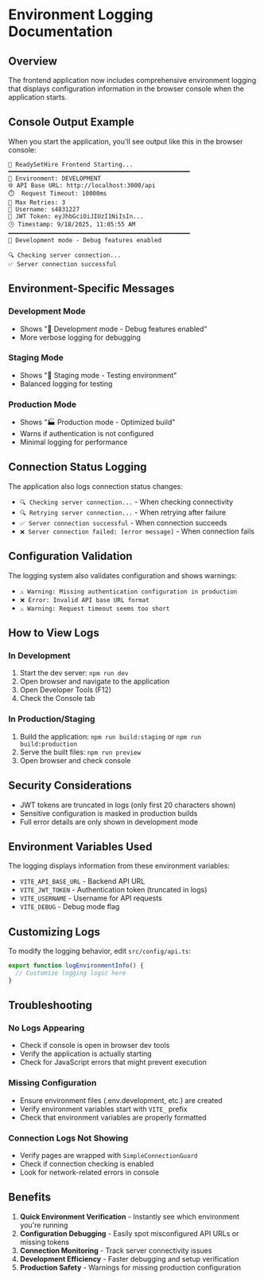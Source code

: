 # Environment Logging Documentation

## Overview

The frontend application now includes comprehensive environment logging that displays configuration information in the browser console when the application starts.

## Console Output Example

When you start the application, you'll see output like this in the browser console:

```
🚀 ReadySetHire Frontend Starting...
━━━━━━━━━━━━━━━━━━━━━━━━━━━━━━━━━━━━━━━━━━━━━━━━━━━
📍 Environment: DEVELOPMENT
🌐 API Base URL: http://localhost:3000/api
⏱️  Request Timeout: 10000ms
🔄 Max Retries: 3
👤 Username: s4831227
🔑 JWT Token: eyJhbGciOiJIUzI1NiIsIn...
🕒 Timestamp: 9/18/2025, 11:05:55 AM
━━━━━━━━━━━━━━━━━━━━━━━━━━━━━━━━━━━━━━━━━━━━━━━━━━━
🔧 Development mode - Debug features enabled

🔍 Checking server connection...
✅ Server connection successful
```

## Environment-Specific Messages

### Development Mode
- Shows "🔧 Development mode - Debug features enabled"
- More verbose logging for debugging

### Staging Mode  
- Shows "🧪 Staging mode - Testing environment"
- Balanced logging for testing

### Production Mode
- Shows "🏭 Production mode - Optimized build"
- Warns if authentication is not configured
- Minimal logging for performance

## Connection Status Logging

The application also logs connection status changes:

- `🔍 Checking server connection...` - When checking connectivity
- `🔍 Retrying server connection...` - When retrying after failure
- `✅ Server connection successful` - When connection succeeds
- `❌ Server connection failed: [error message]` - When connection fails

## Configuration Validation

The logging system also validates configuration and shows warnings:

- `⚠️ Warning: Missing authentication configuration in production`
- `❌ Error: Invalid API base URL format`
- `⚠️ Warning: Request timeout seems too short`

## How to View Logs

### In Development
1. Start the dev server: `npm run dev`
2. Open browser and navigate to the application
3. Open Developer Tools (F12)
4. Check the Console tab

### In Production/Staging
1. Build the application: `npm run build:staging` or `npm run build:production`
2. Serve the built files: `npm run preview`
3. Open browser and check console

## Security Considerations

- JWT tokens are truncated in logs (only first 20 characters shown)
- Sensitive configuration is masked in production builds
- Full error details are only shown in development mode

## Environment Variables Used

The logging displays information from these environment variables:

- `VITE_API_BASE_URL` - Backend API URL
- `VITE_JWT_TOKEN` - Authentication token (truncated in logs)
- `VITE_USERNAME` - Username for API requests
- `VITE_DEBUG` - Debug mode flag

## Customizing Logs

To modify the logging behavior, edit `src/config/api.ts`:

```typescript
export function logEnvironmentInfo() {
  // Customize logging logic here
}
```

## Troubleshooting

### No Logs Appearing
- Check if console is open in browser dev tools
- Verify the application is actually starting
- Check for JavaScript errors that might prevent execution

### Missing Configuration
- Ensure environment files (.env.development, etc.) are created
- Verify environment variables start with `VITE_` prefix
- Check that environment variables are properly formatted

### Connection Logs Not Showing
- Verify pages are wrapped with `SimpleConnectionGuard`
- Check if connection checking is enabled
- Look for network-related errors in console

## Benefits

1. **Quick Environment Verification** - Instantly see which environment you're running
2. **Configuration Debugging** - Easily spot misconfigured API URLs or missing tokens
3. **Connection Monitoring** - Track server connectivity issues
4. **Development Efficiency** - Faster debugging and setup verification
5. **Production Safety** - Warnings for missing production configuration
